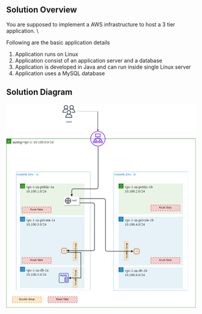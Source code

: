
## Solution Overview
You are supposed to implement a AWS infrastructure to host a 3 tier application. \

Following are the basic application details
1. Application runs on Linux
2. Application consist of an application server and a database
3. Application is developed in Java and can run inside single Linux server
4. Application uses a MySQL database


## Solution Diagram
![Lab Solution Part 1](images/aws-lab-solution_part_1.png)


